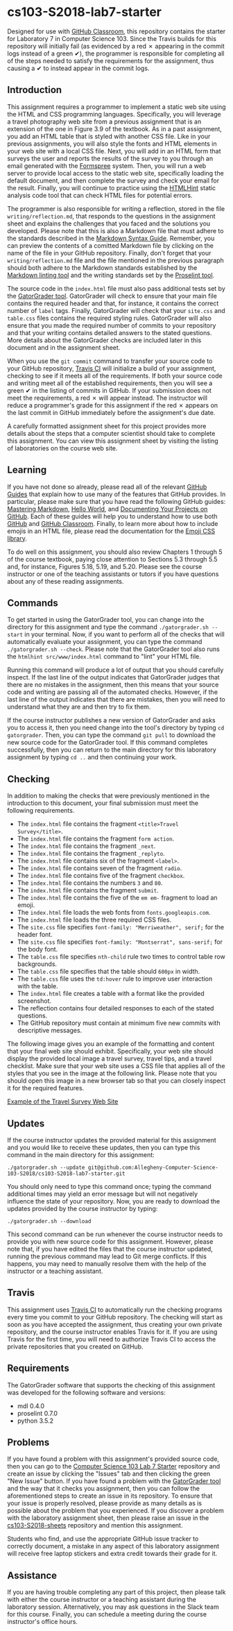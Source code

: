 <!---

TASK LIST:

  * Use cp -rf *.* to copy all of the files and directories in this repository
    to the starter repository for this assignment
  * Change into the directory for the starer repository
  * Update the header (e.g., #) to only give the name of the assignment
  * Update the first paragraph to include the commented-out content
  * Change the link in the # Problems section to point to this lab's starter
  * Create the assignment in the GitHub Classroom, noting the URL
  * Test the assignment by accepting it with your own GitHub account
  * Check to ensure that your GitHub repository is created correctly
  * Share the assignment link with all of the students using email or Slack

PROBLEMS?

  * Contact Gregory M. Kapfhammer by email or Slack
  * Raise an issue in the GitHub repository for this assignment

-->

# cs103-S2018-lab7-starter

Designed for use with [GitHub Classroom](https://classroom.github.com/), this
repository contains the starter for Laboratory 7 in Computer Science 103. Since
the Travis builds for this repository will initially fail (as evidenced by a
red &#x2717; appearing in the commit logs instead of a green &#x2714;), the
programmer is responsible for completing all of the steps needed to satisfy the
requirements for the assignment, thus causing a &#x2714; to instead appear in
the commit logs.

## Introduction

This assignment requires a programmer to implement a static web site using the
HTML and CSS programming languages. Specifically, you will leverage a travel
photography web site from a previous assignment that is an extension of the one
in Figure 3.9 of the textbook. As in a past assignment, you add an HTML table
that is styled with another CSS file. Like in your previous assignments, you
will also style the fonts and HTML elements in your web site with a local CSS
file. Next, you will add in an HTML form that surveys the user and reports the
results of the survey to you through an email generated with the
[Formspree](https://formspree.io/) system. Then, you will run a web server to
provide local access to the static web site, specifically loading the default
document, and then complete the survey and check your email for the result.
Finally, you will continue to practice using the
[HTMLHint](http://htmlhint.com/) static analysis code tool that can check HTML
files for potential errors.

The programmer is also responsible for writing a reflection, stored in the file
`writing/reflection.md`, that responds to the questions in the assignment sheet
and explains the challenges that you faced and the solutions you developed.
Please note that this is also a Markdown file that must adhere to the standards
described in the [Markdown Syntax
Guide](https://guides.github.com/features/mastering-markdown/). Remember, you
can preview the contents of a comitted Markdown file by clicking on the name of
the file in your GitHub repository. Finally, don't forget that your
`writing/reflection.md` file and the file mentioned in the previous paragraph
should both adhere to the Markdown standards established by the [Markdown
linting tool](https://github.com/markdownlint/markdownlint) and the writing
standards set by the [Proselint tool](http://proselint.com/).

The source code in the `index.html` file must also pass additional tests set by
the [GatorGrader tool](https://github.com/gkapfham/gatorgrader). GatorGrader
will check to ensure that your main file contains the required header and that,
for instance, it contains the correct number of `label` tags. Finally,
GatorGrader will check that your `site.css` and `table.css` files contains the
required styling rules. GatorGrader will also ensure that you made the
required number of commits to your repository and that your writing contains
detailed answers to the stated questions. More details about the GatorGrader
checks are included later in this document and in the assignment sheet.

When you use the `git commit` command to transfer your source code to your
GitHub repository, [Travis CI](https://travis-ci.com/) will initialize a build
of your assignment, checking to see if it meets all of the requirements. If both
your source code and writing meet all of the established requirements, then you
will see a green &#x2714; in the listing of commits in GitHub. If your
submission does not meet the requirements, a red &#x2717; will appear instead.
The instructor will reduce a programmer's grade for this assignment if the red
&#x2717; appears on the last commit in GitHub immediately before the
assignment's due date.

A carefully formatted assignment sheet for this project provides more details
about the steps that a computer scientist should take to complete this
assignment. You can view this assignment sheet by visiting the listing of
laboratories on the course web site.

## Learning

If you have not done so already, please read all of the relevant [GitHub
Guides](https://guides.github.com/) that explain how to use many of the features
that GitHub provides. In particular, please make sure that you have read the
following GitHub guides: [Mastering
Markdown](https://guides.github.com/features/mastering-markdown/), [Hello
World](https://guides.github.com/activities/hello-world/), and [Documenting Your
Projects on GitHub](https://guides.github.com/features/wikis/). Each of these
guides will help you to understand how to use both [GitHub](http://github.com)
and [GitHub Classroom](https://classroom.github.com/). Finally, to learn more
about how to include emojis in an HTML file, please read the documentation for
the [Emoji CSS library](https://afeld.github.io/emoji-css/).

To do well on this assignment, you should also review Chapters 1 through 5 of
the course textbook, paying close attention to Sections 5.3 through 5.5 and, for
instance, Figures 5.18, 5.19, and 5.20. Please see the course instructor or one
of the teaching assistants or tutors if you have questions about any of these
reading assignments.

## Commands

To get started in using the GatorGrader tool, you can change into the directory
for this assignment and type the command `./gatorgrader.sh --start` in your
terminal. Now, if you want to perform all of the checks that will
automatically evaluate your assignment, you can type the command
`./gatorgrader.sh --check`. Please note that the GatorGrader tool also runs
the `htmlhint src/www/index.html` command to "lint" your HTML file.

Running this command will produce a lot of output that you should carefully
inspect. If the last line of the output indicates that GatorGrader judges that
there are no mistakes in the assignment, then this means that your source code
and writing are passing all of the automated checks. However, if the last line
of the output indicates that there are mistakes, then you will need to
understand what they are and then try to fix them.

If the course instructor publishes a new version of GatorGrader and asks you to
access it, then you need change into the tool's directory by typing `cd
gatorgrader`. Then, you can type the command `git pull` to download the new
source code for the GatorGrader tool. If this command completes successfully,
then you can return to the main directory for this laboratory assignment by
typing `cd ..` and then continuing your work.

## Checking

In addition to making the checks that were previously mentioned in the
introduction to this document, your final submission must meet the following
requirements.

- The `index.html` file contains the fragment `<title>Travel Survey</title>`.
- The `index.html` file contains the fragment `form action`.
- The `index.html` file contains the fragment `_next`.
- The `index.html` file contains the fragment `_replyto`.
- The `index.html` file contains six of the fragment `<label>`.
- The `index.html` file contains seven of the fragment `radio`.
- The `index.html` file contains five of the fragment `checkbox`.
- The `index.html` file contains the numbers `3` and `80`.
- The `index.html` file contains the fragment `submit`.
- The `index.html` file contains the five of the `em em-` fragment to load an emoji.
- The `index.html` file loads the web fonts from `fonts.googleapis.com`.
- The `index.html` file loads the three required CSS files.
- The `site.css` file specifies `font-family: "Merriweather", serif;` for the
  header font.
- The `site.css` file specifies `font-family: "Montserrat", sans-serif;` for the
  body font.
- The `table.css` file specifies `nth-child` rule two times to control table row
  backgrounds.
- The `table.css` file specifies that the table should `600px` in width.
- The `table.css` file uses the `td:hover` rule to improve user interaction with the
  table.
- The `index.html` file creates a table with a format like the provided
  screenshot.
- The reflection contains four detailed responses to each of the stated
  questions.
- The GitHub repository must contain at minimum five new commits with
  descriptive messages.

The following image gives you an example of the formatting and content that your
final web site should exhibit. Specifically, your web site should display the
provided local image a travel survey, travel tips, and a travel checklist. Make
sure that your web site uses a CSS file that applies all of the styles that you
see in the image at the following link. Please note that you should open this
image in a new browser tab so that you can closely inspect it for the required
features.

[Example of the Travel Survey Web Site](images/travels.png)

## Updates

If the course instructor updates the provided material for this assignment and
you would like to receive these updates, then you can type this command in the
main directory for this assignment:

```
./gatorgrader.sh --update git@github.com:Allegheny-Computer-Science-103-S2018/cs103-S2018-lab7-starter.git
```

You should only need to type this command once; typing the command additional
times may yield an error message but will not negatively influence the state of
your repository. Now, you are ready to download the updates provided by the
course instructor by typing:

```
./gatorgrader.sh --download
```

This second command can be run whenever the course instructor needs to provide
you with new source code for this assignment. However, please note that, if you
have edited the files that the course instructor updated, running the previous
command may lead to Git merge conflicts. If this happens, you may need to
manually resolve them with the help of the instructor or a teaching assistant.

## Travis

This assignment uses [Travis CI](https://travis-ci.com/) to automatically run
the checking programs every time you commit to your GitHub repository. The
checking will start as soon as you have accepted the assignment, thus creating
your own private repository, and the course instructor enables Travis for it. If
you are using Travis for the first time, you will need to authorize Travis CI to
access the private repositories that you created on GitHub.

## Requirements

The GatorGrader software that supports the checking of this assignment was
developed for the following software and versions:

- mdl 0.4.0
- proselint 0.7.0
- python 3.5.2

## Problems

If you have found a problem with this assignment's provided source code, then
you can go to the [Computer Science 103 Lab 7
Starter](https://github.com/Allegheny-Computer-Science-103-S2018/cs103-S2018-lab7-starter)
repository and create an issue by clicking the "Issues" tab and then clicking
the green "New Issue" button. If you have found a problem with the [GatorGrader
tool](https://github.com/gkapfham/gatorgrader) and the way that it checks you
assignment, then you can follow the aforementioned steps to create an issue in
its repository. To ensure that your issue is properly resolved, please provide
as many details as is possible about the problem that you experienced. If you
discover a problem with the laboratory assignment sheet, then please raise an
issue in the
[cs103-S2018-sheets](https://github.com/Allegheny-Computer-Science-103-S2018/cs103-S2018-sheets)
repository and mention this assignment.

Students who find, and use the appropriate GitHub issue tracker to correctly
document, a mistake in any aspect of this laboratory assignment will receive
free laptop stickers and extra credit towards their grade for it.

## Assistance

If you are having trouble completing any part of this project, then please talk
with either the course instructor or a teaching assistant during the laboratory
session. Alternatively, you may ask questions in the Slack team for this
course. Finally, you can schedule a meeting during the course instructor's
office hours.
